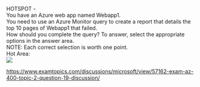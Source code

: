 HOTSPOT -<br/>You have an Azure web app named Webapp1.<br/>You need to use an Azure Monitor query to create a report that details the top 10 pages of Webapp1 that failed.<br/>How should you complete the query? To answer, select the appropriate options in the answer area.<br/>NOTE: Each correct selection is worth one point.<br/>Hot Area:<br/><img src="https://www.examtopics.com/assets/media/exam-media/04257/0006400001.png" class="in-exam-image"/><br/><p><a href="https://www.examtopics.com/discussions/microsoft/view/57162-exam-az-400-topic-2-question-19-discussion/">https://www.examtopics.com/discussions/microsoft/view/57162-exam-az-400-topic-2-question-19-discussion/</a></p><script src="https://giscus.app/client.js"                    data-repo="azsamples/az204"                    data-repo-id="R_kgDOMRXzDQ"                    data-category="General"                    data-category-id="DIC_kwDOMRXzDc4Cgi27"                    data-mapping="pathname"                    data-strict="0"                    data-reactions-enabled="0"                    data-emit-metadata="0"                    data-input-position="bottom"                    data-theme="preferred_color_scheme"                    data-lang="en"                    crossorigin="anonymous"                    async>                    </script>